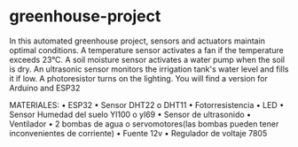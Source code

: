 # greenhouse-project
In this automated greenhouse project, sensors and actuators maintain optimal conditions. A temperature sensor activates a fan if the temperature exceeds 23°C. A soil moisture sensor activates a water pump when the soil is dry. An ultrasonic sensor monitors the irrigation tank's water level and fills it if low. A photoresistor turns on the lighting.
You will find a version for Arduino and ESP32

MATERIALES:
•	ESP32
•	Sensor DHT22 o DHT11
•	Fotorresistencia
•	LED
•	Sensor Humedad del suelo Yl100 o yl69
•	Sensor de ultrasonido
•	Ventilador
•	2 bombas de agua o servomotores(las bombas pueden tener inconvenientes de corriente)
•	Fuente 12v
•	Regulador de voltaje 7805 



